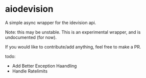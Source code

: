 # aiodevision
A simple async wrapper for the idevision api.

Note: this may be unstable. This is an experimental wrapper, and is undocumented (for now).

If you would like to contribute/add anything, feel free to make a PR.

todo:
- Add Better Exception Haandling
- Handle Ratelimits 



